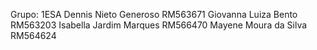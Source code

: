 Grupo:
1ESA
Dennis Nieto Generoso RM563671
Giovanna Luiza Bento RM563203
Isabella Jardim Marques RM566470
Mayene Moura da Silva RM564624
